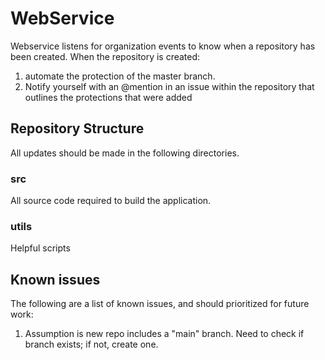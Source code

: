 # WebService

Webservice listens for organization events to know when a repository has been created. When the repository is created:

1. automate the protection of the master branch. 
2. Notify yourself with an @mention in an issue within the repository that outlines the protections that were added

## Repository Structure
All updates should be made in the following directories.

### src
All source code required to build the application.

### utils
Helpful scripts

## Known issues
The following are a list of known issues, and should prioritized for future work:

1. Assumption is new repo includes a "main" branch.  Need to check if branch exists; if not, create one.

